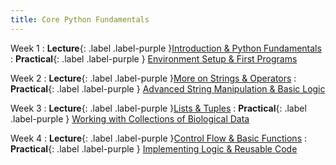 ```yaml
---
title: Core Python Fundamentals
---
```


Week 1
: **Lecture**{: .label .label-purple }[Introduction & Python Fundamentals](#)
  : **Practical**{: .label .label-purple } [Environment Setup & First Programs](#)

Week 2
: **Lecture**{: .label .label-purple }[More on Strings & Operators](#)
  : **Practical**{: .label .label-purple } [Advanced String Manipulation & Basic Logic](#)

Week 3
: **Lecture**{: .label .label-purple }[Lists & Tuples](#)
  : **Practical**{: .label .label-purple } [Working with Collections of Biological Data](#)

Week 4
: **Lecture**{: .label .label-purple }[Control Flow & Basic Functions](#)
  : **Practical**{: .label .label-purple } [Implementing Logic & Reusable Code](#)